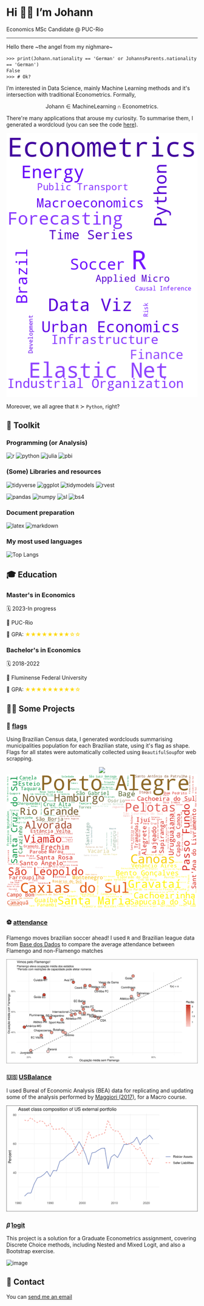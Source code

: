 # Hi ✌🏾 I’m Johann

Economics MSc Candidate @ PUC-Rio

****

Hello there ~the angel from my nighmare~

```
>>> print(Johann.nationality == 'German' or JohannsParents.nationality == 'German')
False
>>> # Ok?
```

I’m interested in Data Science, mainly Machine Learning methods and it's intersection with traditional Econometrics. Formally,

$$
\mathrm{Johann} \in \mathrm{Machine Learning} \cap \mathrm{Econometrics}.
$$

There're many applications that arouse my curiosity. To summarise them, I generated a wordcloud (you can see the code [here](https://github.com/johannmarques/wordcloud)).

<p align = "center">
<img src="https://raw.githubusercontent.com/johannmarques/wordcloud/master/wordcloud.png"/>
</p>

Moreover, we all agree that `R` $\succ$ `Python`, right?

## 🔨 Toolkit

### Programming (or Analysis)
![r](https://img.shields.io/badge/R-276DC3?style=for-the-badge&logo=r&logoColor=white) ![python](https://img.shields.io/badge/Python-14354C?style=for-the-badge&logo=python&logoColor=white) ![julia](https://img.shields.io/badge/julia-9558B2?style=for-the-badge&logo=julia&logoColor=white) ![pbi](https://img.shields.io/badge/Power%20Bi-edbe10?style=for-the-badge&logo=powerbi&logoColor=black)

### (Some) Libraries and resources
![tidyverse](https://img.shields.io/badge/-tidyverse-276DC3?style=for-the-badge&logo=r&logoColor=white) ![ggplot](https://img.shields.io/badge/-ggplot2-276DC3?style=for-the-badge&logo=r&logoColor=white) ![tidymodels](https://img.shields.io/badge/-tidymodels-276DC3?style=for-the-badge&logo=r&logoColor=white) ![rvest](https://img.shields.io/badge/-rvest-276DC3?style=for-the-badge&logo=r&logoColor=white)

![pandas](https://img.shields.io/badge/-pandas-14354C?style=for-the-badge&logo=python&logoColor=white) ![numpy](https://img.shields.io/badge/-numpy-14354C?style=for-the-badge&logo=python&logoColor=white) ![sl](https://img.shields.io/badge/-scikit%20learn-14354C?style=for-the-badge&logo=python&logoColor=white) ![bs4](https://img.shields.io/badge/-BeautifulSoup-14354C?style=for-the-badge&logo=python&logoColor=white)

### Document preparation
![latex](https://img.shields.io/badge/LaTeX-white?style=for-the-badge&logo=latex&logoColor=gray) ![markdown](https://img.shields.io/badge/Markdown-000000?style=for-the-badge&logo=markdown&logoColor=white)

### My most used languages

 ![Top Langs](https://github-readme-stats.vercel.app/api/top-langs/?username=johannmarques&hide=tex&theme=tokyonight)

## 🎓 Education

### Master's in Economics

🗓️ 2023-In progress

🏫 PUC-Rio

🏁 GPA: <span style="color: gold;">★★★★★★★★☆☆</span>

### Bachelor's in Economics

🗓️ 2018-2022

🏫 Fluminense Federal University

🏁 GPA: <span style="color: gold;">★★★★★★★★★☆</span>

## 👨‍💻 Some Projects

### 🚩 [flags](https://github.com/johannmarques/flags)

Using Brazilian Census data, I generated wordclouds summarising municipalities population for each Brazilian state, using it's flag as shape. Flags for all states were automatically collected using `BeautifulSoup`for web scrapping.
<p align = "center">
<img src="https://github.com/johannmarques/flags/blob/master/figures/Par%C3%A1.png?raw=true"/><img src="https://github.com/johannmarques/flags/blob/master/figures/Rio%20Grande%20do%20Sul.png?raw=true"/>
</p>

### ⚽ [attendance](https://github.com/johannmarques/attendance)

Flamengo moves brazilian soccer ahead! I used `R` and Brazilian league data from [Base dos Dados](https://basedosdados.org/) to compare the average attendance between Flamengo and non-Flamengo matches
<p align = "center">
<img src="https://raw.githubusercontent.com/johannmarques/attendance/master/attendance.png"/>
</p>

### 🇺🇸 [USBalance](https://github.com/johannmarques/USBalance)

I used Bureal of Economic Analysis (BEA) data for replicating and updating some of the analysis performed by [Maggiori (2017)](https://www.aeaweb.org/articles?id=10.1257/aer.20130479), for a Macro course.
<p align = "center">
<img src="https://raw.githubusercontent.com/johannmarques/USBalance/master/figures/composition.png"/>
</p>

### $\hat{\beta}$ [logit](https://github.com/johannmarques/logit)

This project is a solution for a Graduate Econometrics assignment, covering Discrete Choice methods, including Nested and Mixed Logit, and also a Bootstrap exercise.

![image](https://github-production-user-asset-6210df.s3.amazonaws.com/59314790/295233772-ebb6ec4c-fb48-4b74-ac55-2018ba2d8aa3.png?X-Amz-Algorithm=AWS4-HMAC-SHA256&X-Amz-Credential=AKIAVCODYLSA53PQK4ZA%2F20240109%2Fus-east-1%2Fs3%2Faws4_request&X-Amz-Date=20240109T142128Z&X-Amz-Expires=300&X-Amz-Signature=2dd327386388bb5088cddc32a0060aa924253f0aea08aec23ece94a28e972e53&X-Amz-SignedHeaders=host&actor_id=59314790&key_id=0&repo_id=453513042)

## 📮 Contact

You can [send me an email](mailto:johannmarques.profissional@outlook.com)

